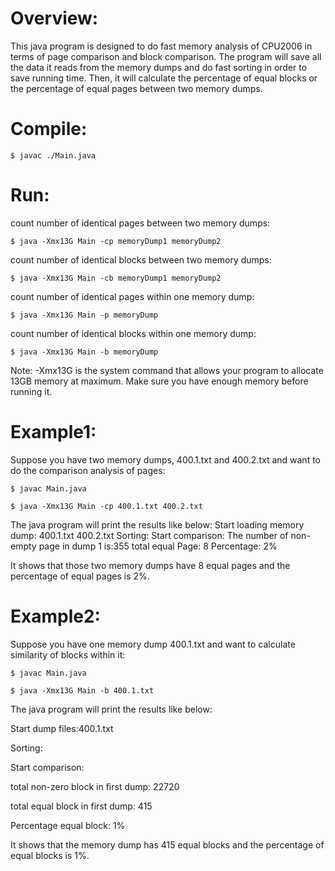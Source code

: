 
# Overview:
This java program is designed to do fast memory analysis of CPU2006 in terms of page comparison and block comparison. The program will save all the data it reads from the memory dumps and do fast sorting in order to save running time. Then, it will calculate the percentage of equal blocks or the percentage of equal pages between two memory dumps.

# Compile:
	$ javac ./Main.java

# Run:
count number of identical pages between two memory dumps:

	$ java -Xmx13G Main -cp memoryDump1 memoryDump2

count number of identical blocks between two memory dumps:

	$ java -Xmx13G Main -cb memoryDump1 memoryDump2
	
count number of identical pages within one memory dump:

	$ java -Xmx13G Main -p memoryDump
	
count number of identical blocks within one memory dump:

	$ java -Xmx13G Main -b memoryDump

Note: -Xmx13G is the system command that allows your program to allocate 13GB   memory at maximum. Make sure you have enough memory before running it.

# Example1:
Suppose you have two memory dumps, 400.1.txt and 400.2.txt and want to do the comparison analysis of pages:

	$ javac Main.java
	
 	$ java -Xmx13G Main -cp 400.1.txt 400.2.txt
	
The java program will print the results like below:
Start loading memory dump: 400.1.txt  400.2.txt
Sorting:
Start comparison:
The number of non-empty page in dump 1 is:355
total equal Page: 8
Percentage: 2%

It shows that those two memory dumps have 8 equal pages and the percentage of equal pages is 2%.

# Example2:
Suppose you have one memory dump 400.1.txt and want to calculate similarity of blocks within it:

	$ javac Main.java

	$ java -Xmx13G Main -b 400.1.txt

The java program will print the results like below:

Start dump files:400.1.txt

Sorting:

Start comparison:

total non-zero block in first dump: 22720

total equal block in first dump: 415

Percentage equal block: 1%

It shows that the memory dump has 415 equal blocks and the percentage of equal blocks is 1%.
